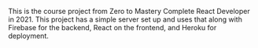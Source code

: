 This is the course project from Zero to Mastery Complete React Developer in 2021. This project has a simple server set up and uses that along with Firebase for the backend, React on the frontend, and Heroku for deployment.